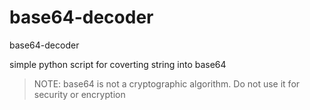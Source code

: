 # base64-decoder
base64-decoder

simple python script for coverting string into base64 

> NOTE: base64 is not a cryptographic algorithm. Do not use it for security
 or encryption
